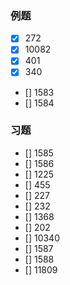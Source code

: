 ### 例题
- [x] 272
- [x] 10082
- [x] 401
- [x] 340
- [] 1583
- [] 1584
### 习题
- [] 1585
- [] 1586
- [] 1225
- [] 455
- [] 227
- [] 232
- [] 1368
- [] 202
- [] 10340
- [] 1587
- [] 1588
- [] 11809
